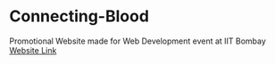 # Connecting-Blood
Promotional Website made for Web Development event at IIT Bombay<br>
[Website Link](https://bit.ly/connectingblood)
